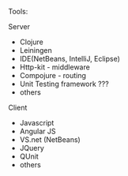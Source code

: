 Tools:

Server

- Clojure
- Leiningen
- IDE(NetBeans, IntelliJ, Eclipse)
- Http-kit - middleware
- Compojure - routing
- Unit Testing framework ???
- others

Client

- Javascript
- Angular JS
- VS.net (NetBeans)
- JQuery
- QUnit
- others
